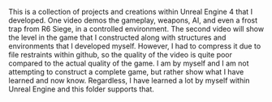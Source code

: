 This is a collection of projects and creations within Unreal Engine 4 that I developed.
One video demos the gameplay, weapons, AI, and even a frost trap from R6 Siege, in a controlled environment.
The second video will show the level in the game that I constructed along with structures and environments that I developed myself.
However, I had to compress it due to file restraints within github, so the quality of the video is quite poor compared to the
actual quality of the game.
I am by myself and I am not attempting to construct a complete game, but rather show what I have learned and now know.
Regardless, I have learned a lot by myself within Unreal Engine and this folder supports that.
